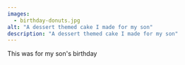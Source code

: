 ```yaml
---
images:
  - birthday-donuts.jpg
alt: "A dessert themed cake I made for my son"
description: "A dessert themed cake I made for my son"
---
```


This was for my son's birthday
